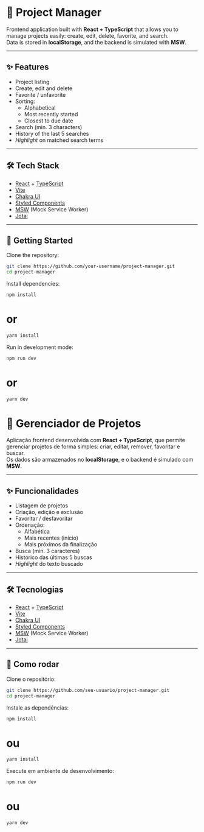 # 📌 Project Manager

Frontend application built with **React + TypeScript** that allows you to manage projects easily: create, edit, delete, favorite, and search.  
Data is stored in **localStorage**, and the backend is simulated with **MSW**.

---

## ✨ Features

- Project listing
- Create, edit and delete
- Favorite / unfavorite
- Sorting:
  - Alphabetical
  - Most recently started
  - Closest to due date
- Search (min. 3 characters)
- History of the last 5 searches
- *Highlight* on matched search terms

---

## 🛠️ Tech Stack

- [React](https://react.dev/) + [TypeScript](https://www.typescriptlang.org/)
- [Vite](https://vitejs.dev/)
- [Chakra UI](https://chakra-ui.com/)
- [Styled Components](https://styled-components.com/)
- [MSW](https://mswjs.io/) (Mock Service Worker)
- [Jotai](https://jotai.org/)

---

## 🚀 Getting Started

Clone the repository:
```bash
git clone https://github.com/your-username/project-manager.git
cd project-manager
```
Install dependencies:
```bash
npm install
```
# or

```bash
yarn install
```

Run in development mode:
```bash
npm run dev
```

# or

```bash
yarn dev
```

# 📌 Gerenciador de Projetos

Aplicação frontend desenvolvida com **React + TypeScript**, que permite gerenciar projetos de forma simples: criar, editar, remover, favoritar e buscar.  
Os dados são armazenados no **localStorage**, e o backend é simulado com **MSW**.

---

## ✨ Funcionalidades

- Listagem de projetos
- Criação, edição e exclusão
- Favoritar / desfavoritar
- Ordenação:
  - Alfabética
  - Mais recentes (início)
  - Mais próximos da finalização
- Busca (mín. 3 caracteres)
- Histórico das últimas 5 buscas
- *Highlight* do texto buscado

---

## 🛠️ Tecnologias

- [React](https://react.dev/) + [TypeScript](https://www.typescriptlang.org/)
- [Vite](https://vitejs.dev/)
- [Chakra UI](https://chakra-ui.com/)
- [Styled Components](https://styled-components.com/)
- [MSW](https://mswjs.io/) (Mock Service Worker)
- [Jotai](https://jotai.org/)

---

## 🚀 Como rodar

Clone o repositório:
```bash
git clone https://github.com/seu-usuario/project-manager.git
cd project-manager
``` 

Instale as dependências:
```bash
npm install
```
# ou

```bash
yarn install
```

Execute em ambiente de desenvolvimento:
```bash
npm run dev
```

# ou

```bash
yarn dev
```
